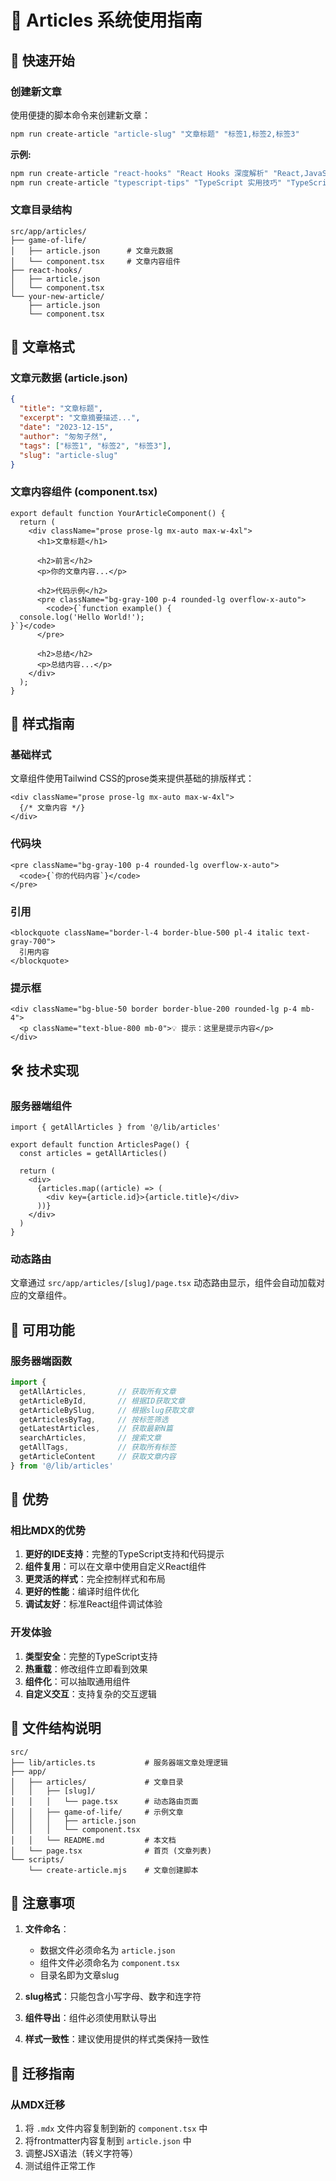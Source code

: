# 📝 Articles 系统使用指南

## 🚀 快速开始

### 创建新文章

使用便捷的脚本命令来创建新文章：

```bash
npm run create-article "article-slug" "文章标题" "标签1,标签2,标签3"
```

**示例:**

```bash
npm run create-article "react-hooks" "React Hooks 深度解析" "React,JavaScript,前端"
npm run create-article "typescript-tips" "TypeScript 实用技巧" "TypeScript,编程"
```

### 文章目录结构

```
src/app/articles/
├── game-of-life/
│   ├── article.json      # 文章元数据
│   └── component.tsx     # 文章内容组件
├── react-hooks/
│   ├── article.json
│   └── component.tsx
└── your-new-article/
    ├── article.json
    └── component.tsx
```

## 📄 文章格式

### 文章元数据 (article.json)

```json
{
  "title": "文章标题",
  "excerpt": "文章摘要描述...",
  "date": "2023-12-15",
  "author": "匆匆孑然",
  "tags": ["标签1", "标签2", "标签3"],
  "slug": "article-slug"
}
```

### 文章内容组件 (component.tsx)

```tsx
export default function YourArticleComponent() {
  return (
    <div className="prose prose-lg mx-auto max-w-4xl">
      <h1>文章标题</h1>
      
      <h2>前言</h2>
      <p>你的文章内容...</p>
      
      <h2>代码示例</h2>
      <pre className="bg-gray-100 p-4 rounded-lg overflow-x-auto">
        <code>{`function example() {
  console.log('Hello World!');
}`}</code>
      </pre>
      
      <h2>总结</h2>
      <p>总结内容...</p>
    </div>
  );
}
```

## 🎨 样式指南

### 基础样式

文章组件使用Tailwind CSS的prose类来提供基础的排版样式：

```tsx
<div className="prose prose-lg mx-auto max-w-4xl">
  {/* 文章内容 */}
</div>
```

### 代码块

```tsx
<pre className="bg-gray-100 p-4 rounded-lg overflow-x-auto">
  <code>{`你的代码内容`}</code>
</pre>
```

### 引用

```tsx
<blockquote className="border-l-4 border-blue-500 pl-4 italic text-gray-700">
  引用内容
</blockquote>
```

### 提示框

```tsx
<div className="bg-blue-50 border border-blue-200 rounded-lg p-4 mb-4">
  <p className="text-blue-800 mb-0">💡 提示：这里是提示内容</p>
</div>
```

## 🛠️ 技术实现

### 服务器端组件

```tsx
import { getAllArticles } from '@/lib/articles'

export default function ArticlesPage() {
  const articles = getAllArticles()

  return (
    <div>
      {articles.map((article) => (
        <div key={article.id}>{article.title}</div>
      ))}
    </div>
  )
}
```

### 动态路由

文章通过 `src/app/articles/[slug]/page.tsx` 动态路由显示，组件会自动加载对应的文章组件。

## 🔧 可用功能

### 服务器端函数

```typescript
import {
  getAllArticles,       // 获取所有文章
  getArticleById,       // 根据ID获取文章
  getArticleBySlug,     // 根据slug获取文章
  getArticlesByTag,     // 按标签筛选
  getLatestArticles,    // 获取最新N篇
  searchArticles,       // 搜索文章
  getAllTags,           // 获取所有标签
  getArticleContent     // 获取文章内容
} from '@/lib/articles'
```

## 🎯 优势

### 相比MDX的优势

1. **更好的IDE支持**：完整的TypeScript支持和代码提示
2. **组件复用**：可以在文章中使用自定义React组件
3. **更灵活的样式**：完全控制样式和布局
4. **更好的性能**：编译时组件优化
5. **调试友好**：标准React组件调试体验

### 开发体验

1. **类型安全**：完整的TypeScript支持
2. **热重载**：修改组件立即看到效果
3. **组件化**：可以抽取通用组件
4. **自定义交互**：支持复杂的交互逻辑

## 📁 文件结构说明

```
src/
├── lib/articles.ts           # 服务器端文章处理逻辑
├── app/
│   ├── articles/             # 文章目录
│   │   ├── [slug]/
│   │   │   └── page.tsx      # 动态路由页面
│   │   ├── game-of-life/     # 示例文章
│   │   │   ├── article.json
│   │   │   └── component.tsx
│   │   └── README.md         # 本文档
│   └── page.tsx              # 首页 (文章列表)
└── scripts/
    └── create-article.mjs    # 文章创建脚本
```

## 🚨 注意事项

1. **文件命名**：
   - 数据文件必须命名为 `article.json`
   - 组件文件必须命名为 `component.tsx`
   - 目录名即为文章slug

2. **slug格式**：只能包含小写字母、数字和连字符

3. **组件导出**：组件必须使用默认导出

4. **样式一致性**：建议使用提供的样式类保持一致性

## 🔄 迁移指南

### 从MDX迁移

1. 将 `.mdx` 文件内容复制到新的 `component.tsx` 中
2. 将frontmatter内容复制到 `article.json` 中
3. 调整JSX语法（转义字符等）
4. 测试组件正常工作 